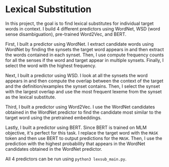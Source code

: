 # Lexical Substitution

In this project, the goal is to find lexical substitutes for individual target words in context. I build 4 different predictors using WordNet, WSD (word sense disambiguation), pre-trained Word2Vec, and BERT. 

First, I built a predictor using WordNet. I extract candidate words using WordNet by finding the synsets the target word appears in and then extract the words contained in each synset. Then, I use compute frequency counts for all the senses if the word and target appear in multiple synsets. Finally, I select the word with the highest frequency.

Next, I built a predictor using WSD. I look at all the synsets the word appears in and then compute the overlap between the context of the target and the definition/examples the synset contains. Then, I select the synset with the largest overlap and use the most frequent lexeme from the synset as the lexical substitute.

Third, I built a predictor using Word2Vec. I use the WordNet candidates obtained in the WordNet predictor to find the candidate most similar to the target word using the pretrained embeddings. 

Lastly, I built a predictor using BERT. Since BERT is trained on MLM objective, it's perfect for this task. I replace the target word with the ```MASK``` token and then use BERT to output predictions for the ```MASK```. Then, I use the prediction with the highest probability that appears in the WordNet candidates obtained in the WordNet predictor.

All 4 predictors can be run using ```python3 lexsub_main.py```.

